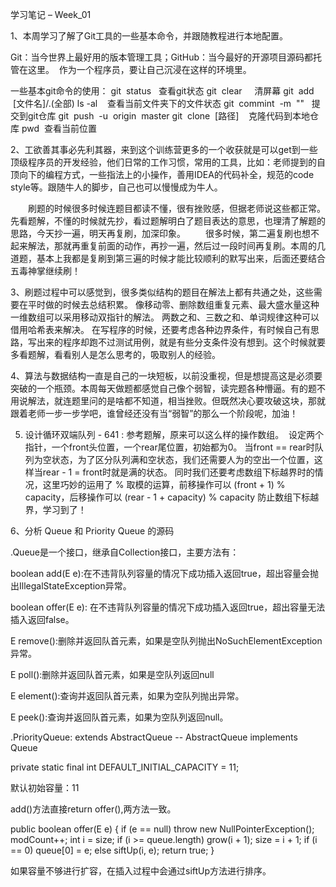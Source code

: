 ﻿学习笔记 – Week_01

1、本周学习了解了Git工具的一些基本命令，并跟随教程进行本地配置。

Git：当今世界上最好用的版本管理工具；GitHub：当今最好的开源项目源码都托管在这里。  作为一个程序员，要让自己沉浸在这样的环境里。

一些基本git命令的使用：
git  status   查看git状态
git  clear     清屏幕
git  add   [文件名]/.(全部)
ls   -al    查看当前文件夹下的文件状态
git  commint  -m  ""   提交到git仓库
git  push  -u  origin  master
git  clone  [路径]    克隆代码到本地仓库
pwd  查看当前位置

2、工欲善其事必先利其器，来到这个训练营更多的一个收获就是可以get到一些顶级程序员的开发经验，他们日常的工作习惯，常用的工具，比如：老师提到的自顶向下的编程方式，一些指法上的小操作，善用IDEA的代码补全，规范的code style等。跟随牛人的脚步，自己也可以慢慢成为牛人。

　　刷题的时候很多时候连题目都读不懂，很有挫败感，但据老师说这些都正常。先看题解，不懂的时候就先抄，看过题解明白了题目表达的意思，也理清了解题的思路，今天抄一遍，明天再复刷，加深印象。
　　很多时候，第二遍复刷也想不起来解法，那就再重复前面的动作，再抄一遍，然后过一段时间再复刷。本周的几道题，基本上我都是复刷到第三遍的时候才能比较顺利的默写出来，后面还要结合五毒神掌继续刷！

3、刷题过程中可以感觉到，很多类似结构的题目在解法上都有共通之处，这些需要在平时做的时候去总结积累。
	像移动零、删除数组重复元素、最大盛水量这种一维数组可以采用移动双指针的解法。
	两数之和、三数之和、单词规律这种可以借用哈希表来解决。
	在写程序的时候，还要考虑各种边界条件，有时候自己有思路，写出来的程序却跑不过测试用例，就是有些分支条件没有想到。这个时候就要多看题解，看看别人是怎么思考的，吸取别人的经验。

4、算法与数据结构一直是自己的一块短板，以前没重视，但是想提高这是必须要突破的一个瓶颈。本周每天做题都感觉自己像个弱智，读完题各种懵逼。有的题不用说解法，就连题里问的是啥都不知道，相当挫败。但既然决心要攻破这块，那就跟着老师一步一步学吧，谁曾经还没有当“弱智”的那么一个阶段呢，加油！

5. 设计循环双端队列 - 641 : 参考题解，原来可以这么样的操作数组。  设定两个指针，一个front头位置，一个rear尾位置，初始都为0。 当front == rear时队列为空状态，为了区分队列满和空状态，我们还需要人为的空出一个位置，这样当rear - 1 = front时就是满的状态。 同时我们还要考虑数组下标越界时的情况，这里巧妙的运用了 % 取模的运算，前移操作可以 (front + 1) % capacity，后移操作可以 (rear - 1 + capacity) % capacity 防止数组下标越界，学习到了！ 

6、分析 Queue 和 Priority Queue 的源码

.Queue是一个接口，继承自Collection接口，主要方法有：

boolean add(E e):在不违背队列容量的情况下成功插入返回true，超出容量会抛出IllegalStateException异常。

boolean offer(E e): 在不违背队列容量的情况下成功插入返回true，超出容量无法插入返回false。

E remove():删除并返回队首元素，如果是空队列抛出NoSuchElementException异常。

E poll():删除并返回队首元素，如果是空队列返回null

E element():查询并返回队首元素，如果为空队列抛出异常。

E peek():查询并返回队首元素，如果为空队列返回null。


.PriorityQueue: extends AbstractQueue  --  AbstractQueue implements Queue

private static final int DEFAULT_INITIAL_CAPACITY = 11;

默认初始容量：11

add()方法直接return offer(),两方法一致。

public boolean offer(E e) {
    if (e == null)
        throw new NullPointerException();
    modCount++;
    int i = size;
    if (i >= queue.length)
        grow(i + 1);
    size = i + 1;
    if (i == 0)
        queue[0] = e;
    else
        siftUp(i, e);
    return true;
}

如果容量不够进行扩容，在插入过程中会通过siftUp方法进行排序。
